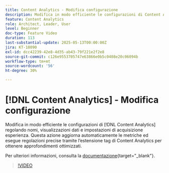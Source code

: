 ```yaml
---
title: Content Analytics - Modifica configurazione
description: Modifica in modo efficiente le configurazioni di Content Analytics regolando i nomi, le visualizzazioni dati e le impostazioni di acquisizione delle esperienze.
feature: Content Analytics
role: Architect, Leader, User
level: Beginner
doc-type: Feature Video
duration: 113
last-substantial-update: 2025-05-13T00:00:00Z
jira: KT-18090
exl-id: dcc42239-42e8-4d35-ab43-79f221e2f2e8
source-git-commit: c126e9553705747e63866e0b5c0408e20c06094b
workflow-type: tm+mt
source-wordcount: '56'
ht-degree: 30%

---
```


# [!DNL Content Analytics] - Modifica configurazione

Modifica in modo efficiente le configurazioni di [!DNL Content Analytics] regolando nomi, visualizzazioni dati e impostazioni di acquisizione esperienza. Questa azione aggiorna automaticamente le metriche ed esegue regolazioni precise tramite l’estensione tag di Content Analytics per ottenere approfondimenti ottimizzati.

Per ulteriori informazioni, consulta la [documentazione](https://experienceleague.adobe.com/it/docs/analytics-platform/using/content-analytics/configuration/guided){target="_blank"}.

>[!VIDEO](https://video.tv.adobe.com/v/3458439/?learn=on&enablevpops)
